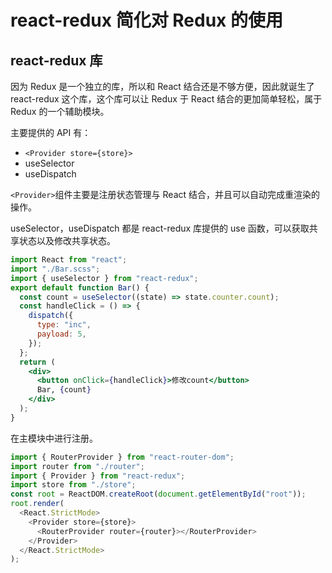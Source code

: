 # react-redux 简化对 Redux 的使用

## react-redux 库

因为 Redux 是一个独立的库，所以和 React 结合还是不够方便，因此就诞生了 react-redux 这个库，这个库可以让 Redux 于 React 结合的更加简单轻松，属于 Redux 的一个辅助模块。

主要提供的 API 有：

- `<Provider store={store}>`
- useSelector
- useDispatch

`<Provider>`组件主要是注册状态管理与 React 结合，并且可以自动完成重渲染的操作。

useSelector，useDispatch 都是 react-redux 库提供的 use 函数，可以获取共享状态以及修改共享状态。

```jsx
import React from "react";
import "./Bar.scss";
import { useSelector } from "react-redux";
export default function Bar() {
  const count = useSelector((state) => state.counter.count);
  const handleClick = () => {
    dispatch({
      type: "inc",
      payload: 5,
    });
  };
  return (
    <div>
      <button onClick={handleClick}>修改count</button>
      Bar, {count}
    </div>
  );
}
```

在主模块中进行注册。

```javascript
import { RouterProvider } from "react-router-dom";
import router from "./router";
import { Provider } from "react-redux";
import store from "./store";
const root = ReactDOM.createRoot(document.getElementById("root"));
root.render(
  <React.StrictMode>
    <Provider store={store}>
      <RouterProvider router={router}></RouterProvider>
    </Provider>
  </React.StrictMode>
);
```
